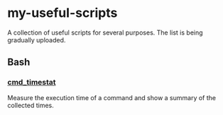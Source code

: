 # my-useful-scripts
A collection of useful scripts for several purposes. The list is being gradually uploaded.

## Bash
### [cmd_timestat](https://github.com/Alnu73/my-useful-scripts/blob/main/cmd_timestat.sh)
Measure the execution time of a command and show a summary of the collected times.
